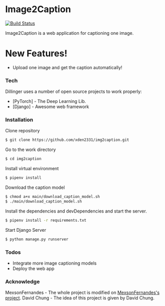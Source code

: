 # Image2Caption


[![Build Status](https://travis-ci.org/joemccann/dillinger.svg?branch=master)](https://github.com/xden2331/img2caption)

Image2Caption is a web application for captioning one image.

# New Features!

  - Upload one image and get the caption automatically!

### Tech

Dillinger uses a number of open source projects to work properly:

* [PyTorch] - The Deep Learning Lib.
* [Django] - Awesome web framework

### Installation

Clone repository

```sh
$ git clone https://github.com/xden2331/img2caption.git
```

Go to the work directory
```sh
$ cd img2caption
```

Install virtual environment
```sh
$ pipenv install
```

Download the caption model
```sh
$ chmod a+x main/download_caption_model.sh
$ ./main/download_caption_model.sh
```

Install the dependencies and devDependencies and start the server.

```sh
$ pipenv install -r requirements.txt
```

Start Django Server
```sh
$ python manage.py runserver
```

### Todos

 - Integrate more image captioning models
 - Deploy the web app

### Acknowledge

MexsonFernandes - The whole project is modified on [MexsonFernandes's project](https://github.com/MexsonFernandes/Img2VecCosSim-Django-Pytorch).
David Chung - The idea of this project is given by David Chung.
